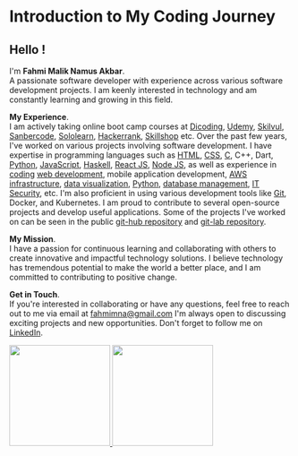 # Introduction to My Coding Journey
## Hello !
I'm **Fahmi Malik Namus Akbar**.\
A passionate software developer with experience across various software development projects. 
I am keenly interested in technology and am constantly learning and growing in this field.

**My Experience**.\
I am actively taking online boot camp courses at [Dicoding](https://www.dicoding.com/), [Udemy](https://www.udemy.com/), [Skilvul](https://skilvul.com/), [Sanbercode](https://sanbercode.com/), [Sololearn](https://www.sololearn.com/), [Hackerrank](hackerrank.com), [Skillshop](https://skillshop.exceedlms.com) etc.
Over the past few years, I've worked on various projects involving software development. I have expertise in programming languages such as [HTML](https://www.sololearn.com/certificates/CC-AV0IP5FM), [CSS](https://www.sololearn.com/certificates/CC-CTNUSCGD), [C](https://www.dicoding.com/certificates/07Z6WV5QWZQR), C++, Dart, [Python](https://skilvul.com/courses/python-dasar/student/cllz3blug1s5b01qkuqjkt8b2), [JavaScript](https://www.hackerrank.com/certificates/465688e0a635), [Haskell](https://www.dicoding.com/certificates/98XWV6QJWPM3), [React JS](https://sanbercode.com/certificate/in/5cc0c3d4-5964-4f1b-b3ea-0bb503ed4512), [Node JS](https://www.udemy.com/certificate/UC-b3c259dd-5a26-4735-8398-dc1b09d62a3d/), as well as experience in [coding](https://skilvul.com/paths/coding-di-skilvul-playground/student/cllz3bllm1s5a01qkhd4wlri3) [web development](https://www.dicoding.com/certificates/KEXLL43E4XG2), mobile application development, [AWS infrastructure](https://www.dicoding.com/certificates/MRZMLGGKRXYQ), [data visualization](https://www.dicoding.com/certificates/L4PQ8425OZO1), [Python](https://www.dicoding.com/certificates/81P2VG94YPOY), [database management](https://www.dicoding.com/certificates/EYX4Y1VR6ZDL), [IT Security](https://www.coursera.org/account/accomplishments/certificate/C4M7FZNXHAQJ), etc. I'm also proficient in using various development tools like [Git](https://www.dicoding.com/certificates/MRZML5Y8NXYQ), Docker, and Kubernetes. I am proud to contribute to several open-source projects and develop useful applications. Some of the projects I've worked on can be seen in the public [git-hub repository](https://github.com/fahmimna?tab=repositories) and [git-lab repository](https://gitlab.com/users/fahmimna/projects).

**My Mission**.\
I have a passion for continuous learning and collaborating with others to create innovative and impactful technology solutions. I believe technology has tremendous potential to make the world a better place, and I am committed to contributing to positive change.

**Get in Touch**.\
If you're interested in collaborating or have any questions, feel free to reach out to me via email at [fahmimna@gmail.com](https://mail.google.com/) I'm always open to discussing exciting projects and new opportunities. Don't forget to follow me on  [LinkedIn](https://www.linkedin.com/in/fahmimna).
 
<p align="left">
<a href="https://github.com/fahmimna">
  <img height="180em" src="https://github-readme-stats-eight-theta.vercel.app/api?username=fahmimna&show_icons=true&theme=algolia&include_all_commits=true&count_private=true"/>
  <img height="180em" src="https://github-readme-stats-eight-theta.vercel.app/api/top-langs/?username=fahmimna&layout=compact&langs_count=8&theme=algolia"/>
</a>
</p>
